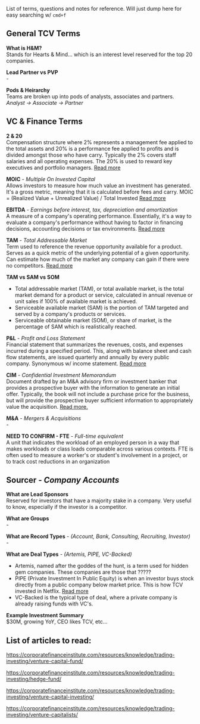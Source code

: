 List of terms, questions and notes for reference. Will just dump here for easy searching w/ `cmd+f`


## General TCV Terms  

**What is H&M?**  
Stands for Hearts & Mind... which is an interest level reserved for the top 20 companies.

**Lead Partner vs PVP**  
_-_

**Pods & Heirarchy**  
Teams are broken up into pods of analysts, associates and partners.  
_Analyst -> Associate -> Partner_


## VC & Finance Terms  
**2 & 20**  
Compensation structure where 2% represents a management fee applied to the total assets and
20% is a performance fee applied to profits and is divided amongst those who have carry. 
Typically the 2% covers staff salaries and all operating expenses. The 20% is used to reward key
executives and portfolio managers. [Read more](https://corporatefinanceinstitute.com/resources/knowledge/trading-investing/2-and-20-hedge-fund-fees/)


**MOIC** - _Multiple On Invested Capital_  
Allows investors to measure how much value an investment has generated. It's a gross metric, meaning that
it is calculated before fees and carry.  MOIC = (Realized Value + Unrealized Value) / Total Invested
[Read more](https://www.cobaltlp.com/blog/moic-private-equity/)


**EBITDA** - _Earnings before interest, tax, depreciation and amortization_  
A measure of a company's operating performance. Essentially, it's a way to evaluate a company's 
performance without having to factor in financing decisions, accounting decisions or tax environments.
[Read more](https://investinganswers.com/dictionary/e/earnings-interest-tax-depreciation-and-amortizatio)


**TAM** - _Total Addressable Market_  
Term used to reference the revenue opportunity available for a product. Serves as a quick metric of the 
underlying potential of a given opportunity. Can estimate how much of the market any company can gain if
there were no competitors. [Read more](https://en.wikipedia.org/wiki/Total_addressable_market)


**TAM vs SAM vs SOM**  
- Total addressable market (TAM), or total available market, is the total market demand for a product or service, calculated in annual revenue or unit sales if 100% of available market is achieved.
- Serviceable available market (SAM) is the portion of TAM targeted and served by a company's products or services.
- Serviceable obtainable market (SOM), or share of market, is the percentage of SAM which is realistically reached.


**P&L** - _Profit and Loss Statement_  
Financial statement that summarizes the revenues, costs, and expenses incurred during a specified period. This, along with balance sheet and cash flow statements, are issued quarterly and annually by every public company. Synonymous w/ income statement. [Read more](https://www.investopedia.com/terms/p/plstatement.asp)

**CIM** - _Confidential Investment Memorandum_  
Document drafted by an M&A advisory firm or investment banker that provides a prospective buyer with the information to generate an initial offer. Typically, the book will not include a purchase price for the business, but will provide the prospective buyer sufficient information to appropriately value the acquisition. [Read more.](https://www.divestopedia.com/definition/898/confidential-information-memorandum-cim)


**M&A** - _Mergers & Acquisitions_  
_-_


**NEED TO CONFIRM - FTE** - _Full-time equivalent_  
A unit that indicates the workload of an employed person in a way that makes workloads or class loads comparable across various contexts. FTE is often used to measure a worker's or student's involvement in a project, or to track cost reductions in an organization

## Sourcer - _Company Accounts_  

**What are Lead Sponsors**  
Reserved for investors that have a majority stake in a company.
Very useful to know, especially if the investor is a competitor.


**What are Groups**  
_-_


**What are Record Types** - _(Account, Bank, Consulting, Recruiting, Investor)_  
_-_


**What are Deal Types** - _(Artemis, PIPE, VC-Backed)_
- Artemis, named after the goddes of the hunt, is a term used for hidden gem companies. These companies are those that ?????
- PIPE (Private Investment In Public Equity) is when an investor buys stock directly from a public company below market price. This is how TCV invested in Netflix. [Read more](https://www.investopedia.com/terms/p/pipe.asp)
- VC-Backed is the typical type of deal, where a private company is already raising funds with VC's.


**Example Investment Summary**  
$30M, growing YoY, CEO likes TCV, etc…



## List of articles to read:  

https://corporatefinanceinstitute.com/resources/knowledge/trading-investing/venture-capital-fund/

https://corporatefinanceinstitute.com/resources/knowledge/trading-investing/hedge-fund/

https://corporatefinanceinstitute.com/resources/knowledge/trading-investing/venture-capital-investing/

https://corporatefinanceinstitute.com/resources/knowledge/trading-investing/venture-capitalists/